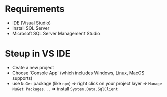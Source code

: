 # Requirements
- IDE (Visual Studio)
- Install SQL Server
- Microsoft SQL Server Management Studio

# Steup in VS IDE 
- Ceate a new project
- Choose 'Console App' (which includes Windows, Linux, MacOS supports)
- use `NuGet` package (like `npm`) => right click on your project layer => `Manage NuGet Packages...` => install `System.Data.SqlClient`



